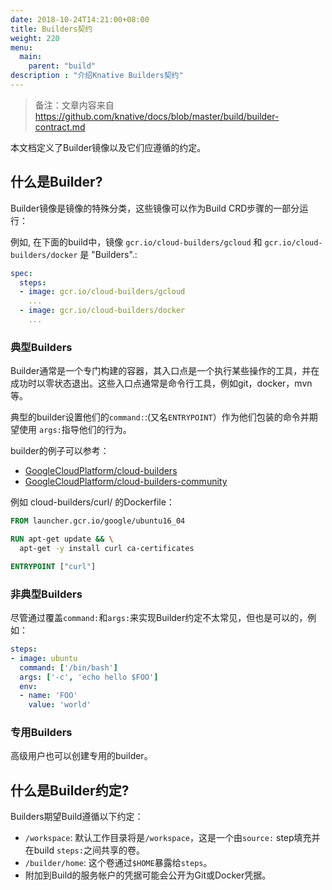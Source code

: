 ```yaml
---
date: 2018-10-24T14:21:00+08:00
title: Builders契约
weight: 220
menu:
  main:
    parent: "build"
description : "介绍Knative Builders契约"
---
```


> 备注：文章内容来自 https://github.com/knative/docs/blob/master/build/builder-contract.md

本文档定义了Builder镜像以及它们应遵循的约定。

## 什么是Builder?

Builder镜像是镜像的特殊分类，这些镜像可以作为Build CRD步骤的一部分运行：

例如, 在下面的build中，镜像 `gcr.io/cloud-builders/gcloud` 和 `gcr.io/cloud-builders/docker` 是 "Builders".:

```yaml
spec:
  steps:
  - image: gcr.io/cloud-builders/gcloud
    ...
  - image: gcr.io/cloud-builders/docker
    ...
```

### 典型Builders

Builder通常是一个专门构建的容器，其入口点是一个执行某些操作的工具，并在成功时以零状态退出。这些入口点通常是命令行工具，例如git，docker，mvn等。

典型的builder设置他们的`command:`:(又名`ENTRYPOINT`）作为他们包装的命令并期望使用 `args:`指导他们的行为。

builder的例子可以参考：

- [GoogleCloudPlatform/cloud-builders](https://github.com/googlecloudplatform/cloud-builders)
- [GoogleCloudPlatform/cloud-builders-community](https://github.com/googlecloudplatform/cloud-builders-community)

例如 cloud-builders/curl/ 的Dockerfile：

```dockerfile
FROM launcher.gcr.io/google/ubuntu16_04

RUN apt-get update && \
  apt-get -y install curl ca-certificates

ENTRYPOINT ["curl"]
```

### 非典型Builders

尽管通过覆盖`command:`和`args:`来实现Builder约定不太常见，但也是可以的，例如：

```yaml
steps:
- image: ubuntu
  command: ['/bin/bash']
  args: ['-c', 'echo hello $FOO']
  env:
  - name: 'FOO'
    value: 'world'
```

### 专用Builders

高级用户也可以创建专用的builder。


## 什么是Builder约定?

Builders期望Build遵循以下约定：

 * `/workspace`: 默认工作目录将是`/workspace`，这是一个由`source:` step填充并在build `steps:`之间共享的卷。
 * `/builder/home`: 这个卷通过`$HOME`暴露给`steps`。
 * 附加到Build的服务帐户的凭据可能会公开为Git或Docker凭据。

